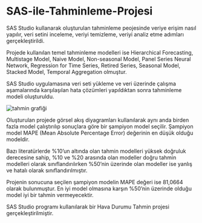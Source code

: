 # SAS-ile-Tahminleme-Projesi

SAS Studio kullanarak oluşturulan tahminleme peojesinde veriye erişim nasıl yapılır, veri setini inceleme, veriyi temizleme, veriyi analiz etme adımları gerçekleştirildi.
 
Projede kullanılan temel tahminleme modelleri ise Hierarchical Forecasting, Multistage Model, Naive Model, Non-seasonal Model, Panel Series Neural Network, Regression for Time Series, Retired Series, Seasonal Model, Stacked Model, Temporal Aggregation olmuştur.

SAS Studio uygulamasına veri seti yükleme ve veri üzerinde çalışma aşamalarında karşılaşılan hata çözümleri yapıldıktan sonra tahminleme modeli oluşturuldu.

![tahmin grafiği](https://user-images.githubusercontent.com/70209932/188399941-aff25a91-309a-4d02-b90a-5af378453327.jpg)

Oluşturulan projede görsel akış diyagramları kullanılarak aynı anda birden fazla model çalıştırılıp sonuçlara göre bir şampiyon model seçilir. Şampiyon model MAPE (Mean Absolute Percentage Error) değerinin en düşük olduğu modeldir. 

Bazı literatürlerde %10’un altında olan tahmin modelleri yüksek doğruluk derecesine sahip, %10 ve %20 arasında olan modeller doğru tahmin modelleri olarak sınıflandırılırken %50’nin üzerinde olan modeller ise yanlış ve hatalı olarak sınıflandırılmıştır. 

Projenin sonucuna seçilen şampiyon modelin MAPE değeri ise 81,0664 olarak bulunmuştur. En iyi model olmasına karşın %50’nin üzerinde olduğu model iyi bir tahmin vermeyecektir.

SAS Studio programı kullanılarak bir Hava Durumu Tahmin projesi gerçekleştirilmiştir.
